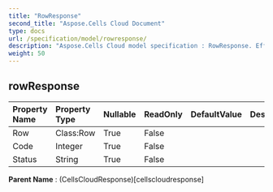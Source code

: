 ```yaml
---
title: "RowResponse"
second_title: "Aspose.Cells Cloud Document"
type: docs
url: /specification/model/rowresponse/
description: "Aspose.Cells Cloud model specification : RowResponse. Effortlessly handle Excel and other spreadsheet documents with features like opening, generating, editing, splitting, merging, comparing, and converting."
weight: 50
---
```


## **rowResponse**

 

| Property Name | Property Type | Nullable |  ReadOnly | DefaultValue | Description | 
| :- | :- | :- |:- |  :- | :- |
| Row | Class:Row | True |  False |  |  |  
| Code | Integer | True |  False |  |  |  
| Status | String | True |  False |  |  |  

**Parent Name** : (CellsCloudResponse)[cellscloudresponse]

